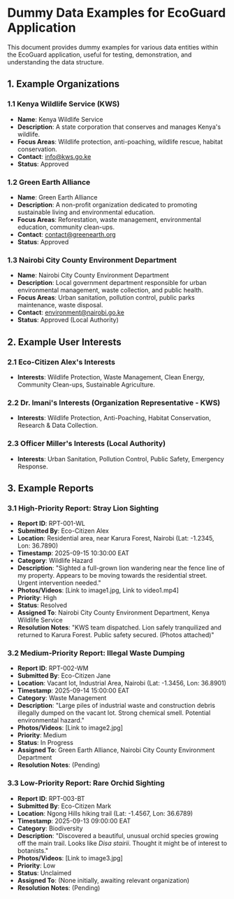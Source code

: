 # Dummy Data Examples for EcoGuard Application

This document provides dummy examples for various data entities within the EcoGuard application, useful for testing, demonstration, and understanding the data structure.

## 1. Example Organizations

### 1.1 Kenya Wildlife Service (KWS)
- **Name**: Kenya Wildlife Service
- **Description**: A state corporation that conserves and manages Kenya's wildlife.
- **Focus Areas**: Wildlife protection, anti-poaching, wildlife rescue, habitat conservation.
- **Contact**: info@kws.go.ke
- **Status**: Approved

### 1.2 Green Earth Alliance
- **Name**: Green Earth Alliance
- **Description**: A non-profit organization dedicated to promoting sustainable living and environmental education.
- **Focus Areas**: Reforestation, waste management, environmental education, community clean-ups.
- **Contact**: contact@greenearth.org
- **Status**: Approved

### 1.3 Nairobi City County Environment Department
- **Name**: Nairobi City County Environment Department
- **Description**: Local government department responsible for urban environmental management, waste collection, and public health.
- **Focus Areas**: Urban sanitation, pollution control, public parks maintenance, waste disposal.
- **Contact**: environment@nairobi.go.ke
- **Status**: Approved (Local Authority)

## 2. Example User Interests

### 2.1 Eco-Citizen Alex's Interests
- **Interests**: Wildlife Protection, Waste Management, Clean Energy, Community Clean-ups, Sustainable Agriculture.

### 2.2 Dr. Imani's Interests (Organization Representative - KWS)
- **Interests**: Wildlife Protection, Anti-Poaching, Habitat Conservation, Research & Data Collection.

### 2.3 Officer Miller's Interests (Local Authority)
- **Interests**: Urban Sanitation, Pollution Control, Public Safety, Emergency Response.

## 3. Example Reports

### 3.1 High-Priority Report: Stray Lion Sighting
- **Report ID**: RPT-001-WL
- **Submitted By**: Eco-Citizen Alex
- **Location**: Residential area, near Karura Forest, Nairobi (Lat: -1.2345, Lon: 36.7890)
- **Timestamp**: 2025-09-15 10:30:00 EAT
- **Category**: Wildlife Hazard
- **Description**: "Sighted a full-grown lion wandering near the fence line of my property. Appears to be moving towards the residential street. Urgent intervention needed."
- **Photos/Videos**: [Link to image1.jpg, Link to video1.mp4]
- **Priority**: High
- **Status**: Resolved
- **Assigned To**: Nairobi City County Environment Department, Kenya Wildlife Service
- **Resolution Notes**: "KWS team dispatched. Lion safely tranquilized and returned to Karura Forest. Public safety secured. (Photos attached)"

### 3.2 Medium-Priority Report: Illegal Waste Dumping
- **Report ID**: RPT-002-WM
- **Submitted By**: Eco-Citizen Jane
- **Location**: Vacant lot, Industrial Area, Nairobi (Lat: -1.3456, Lon: 36.8901)
- **Timestamp**: 2025-09-14 15:00:00 EAT
- **Category**: Waste Management
- **Description**: "Large piles of industrial waste and construction debris illegally dumped on the vacant lot. Strong chemical smell. Potential environmental hazard."
- **Photos/Videos**: [Link to image2.jpg]
- **Priority**: Medium
- **Status**: In Progress
- **Assigned To**: Green Earth Alliance, Nairobi City County Environment Department
- **Resolution Notes**: (Pending)

### 3.3 Low-Priority Report: Rare Orchid Sighting
- **Report ID**: RPT-003-BT
- **Submitted By**: Eco-Citizen Mark
- **Location**: Ngong Hills hiking trail (Lat: -1.4567, Lon: 36.6789)
- **Timestamp**: 2025-09-13 09:00:00 EAT
- **Category**: Biodiversity
- **Description**: "Discovered a beautiful, unusual orchid species growing off the main trail. Looks like *Disa stairii*. Thought it might be of interest to botanists."
- **Photos/Videos**: [Link to image3.jpg]
- **Priority**: Low
- **Status**: Unclaimed
- **Assigned To**: (None initially, awaiting relevant organization)
- **Resolution Notes**: (Pending)